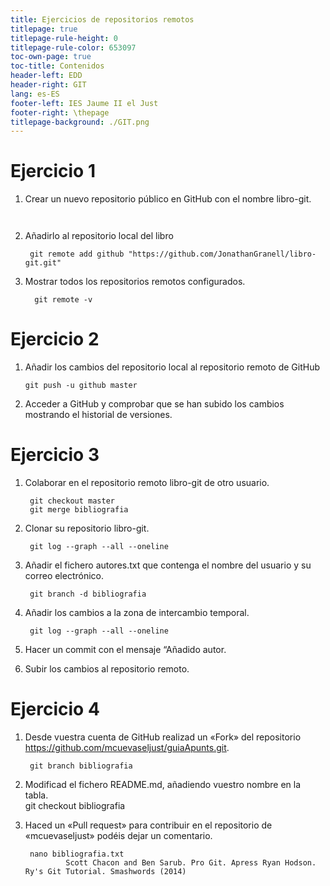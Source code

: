 ```yaml
---   
title: Ejercicios de repositorios remotos
titlepage: true
titlepage-rule-height: 0
titlepage-rule-color: 653097
toc-own-page: true
toc-title: Contenidos
header-left: EDD
header-right: GIT
lang: es-ES
footer-left: IES Jaume II el Just
footer-right: \thepage
titlepage-background: ./GIT.png
---
```



# Ejercicio 1  
1. Crear un nuevo repositorio público en GitHub con el nombre libro-git.
        
    ~~~
       
    ~~~

2. Añadirlo al repositorio local del libro
       
    
        git remote add github "https://github.com/JonathanGranell/libro-git.git"
       

3. Mostrar todos los repositorios remotos configurados.       
        
         git remote -v
        
    
# Ejercicio 2
    
1. Añadir los cambios del repositorio local al repositorio remoto de GitHub
       
       git push -u github master 
       
        

        
2. Acceder a GitHub y comprobar que se han subido los cambios mostrando el historial de versiones.
        
        
        
    
# Ejercicio 3
    
1. Colaborar en el repositorio remoto libro-git de otro usuario.
        
        git checkout master
        git merge bibliografia
        
        
2. Clonar su repositorio libro-git.
        
        git log --graph --all --oneline
        
        
3. Añadir el fichero autores.txt  que   contenga el nombre del usuario y su correo
electrónico.
        
        git branch -d bibliografia
        
        
4. Añadir los cambios a la zona de intercambio temporal.
        
        git log --graph --all --oneline
        
        
5. Hacer un commit con el mensaje “Añadido autor.



6. Subir los cambios al repositorio remoto.



   
# Ejercicio 4 
    
1. Desde vuestra cuenta de GitHub realizad un «Fork» del repositorio https://github.com/mcuevaseljust/guiaApunts.git.
        
        git branch bibliografia
        
        
2. Modificad el fichero README.md, añadiendo vuestro nombre en la tabla.        
        git checkout bibliografia
        
        
3. Haced un «Pull request» para contribuir en el repositorio de «mcuevaseljust» podéis dejar un comentario.
        
        nano bibliografia.txt
                Scott Chacon and Ben Sarub. Pro Git. Apress Ryan Hodson. Ry's Git Tutorial. Smashwords (2014)

        